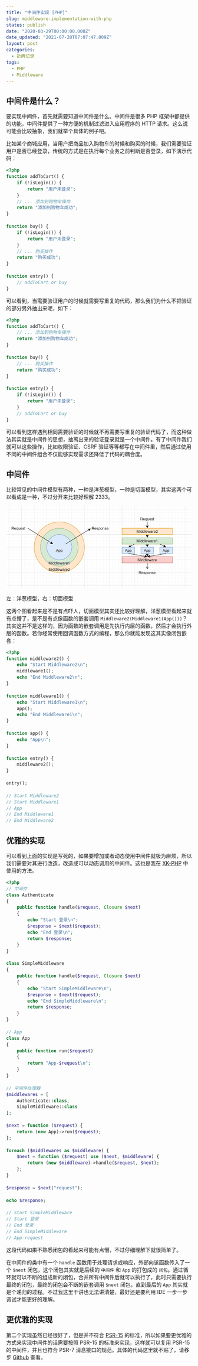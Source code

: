 ```yaml
---
title: "中间件实现 [PHP]"
slug: middleware-implementation-with-php
status: publish
date: "2020-03-29T00:00:00.000Z"
date_updated: "2021-07-28T07:07:47.809Z"
layout: post
categories:
  - 折腾记录
tags:
  - PHP
  - Middleware
---
```


## 中间件是什么？

要实现中间件，首先就需要知道中间件是什么。中间件是很多 PHP 框架中都提供的功能，中间件提供了一种方便的机制过滤进入应用程序的 HTTP 请求。这么说可能会比较抽象，我们就举个具体的例子吧。

比如某个商城应用，当用户把商品加入购物车的时候和购买的时候，我们需要验证用户是否已经登录，传统的方式是在执行每个业务之前判断是否登录，如下演示代码：

```php
<?php
function addToCart() {
    if (!isLogin()) {
        return "用户未登录";
    }
    // ... 添加到购物车操作
    return "添加到购物车成功";
}

function buy() {
    if (!isLogin()) {
        return "用户未登录";
    }
    // ... 购买操作
    return "购买成功";
}

function entry() {
    // addToCart or buy
}
```

可以看到，当需要验证用户的时候就需要写重复的代码，那么我们为什么不把验证的部分另外抽出来呢，如下：

```php
<?php
function addToCart() {
    // ... 添加到购物车操作
    return "添加到购物车成功";
}

function buy() {
    // ... 购买操作
    return "购买成功";
}

function entry() {
    if (!isLogin()) {
        return "用户未登录";
    }
    // addToCart or buy
}
```

可以看到这样遇到相同需要验证的时候就不再需要写重复的验证代码了，而这种做法其实就是中间件的思想，抽离出来的验证登录就是一个中间件。有了中间件我们就可以这些操作，比如权限验证、CSRF 验证等等都写在中间件里，然后通过使用不同的中间件组合不仅能够实现需求还降低了代码的耦合度。

## 中间件

比较常见的中间件模型有两种，一种是洋葱模型，一种是切面模型，其实这两个可以看成是一种，不过分开来比较好理解 2333。

![](2752770a-2c5b-41dc-96d6-75cff97a7286.jpg)

左：洋葱模型，右：切面模型

这两个图看起来是不是有点吓人，切面模型其实还比较好理解，洋葱模型看起来就有点懵了，是不是有点像函数的嵌套调用 `Middleware2(Middleware1(App()))`？其实这并不是这样的，因为函数的嵌套调用是先执行内层的函数，然后才会执行外层的函数。若你经常使用回调函数方式的编程，那么你就能发现这其实像闭包嵌套：

```php
<?php
function middleware2() {
    echo "Start Middleware2\n";
    middleware1();
    echo "End Middleware2\n";
}

function middleware1() {
    echo "Start Middleware1\n";
    app();
    echo "End Middleware1\n";
}

function app() {
    echo "App\n";
}

function entry() {
    middleware2();
}

entry();

// Start Middleware2
// Start Middleware1
// App
// End Middleware1
// End Middleware2
```

## 优雅的实现

可以看到上面的实现是写死的，如果要增加或者动态使用中间件就极为麻烦，所以我们需要对其进行改造，改造成可以动态调用的中间件。这也是我在 [XK-PHP](https://github.com/syfxlin/xkphp) 中使用的方法。

```php
<?php
// 中间件
class Authenticate
{
    public function handle($request, Closure $next)
    {
        echo "Start 登录\n";
        $response = $next($request);
        echo "End 登录\n";
        return $response;
    }
}

class SimpleMiddleware
{
    public function handle($request, Closure $next)
    {
        echo "Start SimpleMiddleware\n";
        $response = $next($request);
        echo "End SimpleMiddleware\n";
        return $response;
    }
}

// App
class App
{
    public function run($request)
    {
        return "App-$request\n";
    }
}

// 中间件处理器
$middlewares = [
    Authenticate::class,
    SimpleMiddleware::class
];

$next = function ($request) {
    return (new App)->run($request);
};

foreach ($middlewares as $middleware) {
    $next = function ($request) use ($next, $middleware) {
        return (new $middleware)->handle($request, $next);
    };
}

$response = $next("request");

echo $response;

// Start SimpleMiddleware
// Start 登录
// End 登录
// End SimpleMiddleware
// App-request
```

这段代码如果不熟悉闭包的看起来可能有点懵，不过仔细理解下就很简单了。

在中间件的类中有一个 `handle` 函数用于处理请求或响应，外部向该函数传入了一个 `$next` 闭包，这个闭包其实就是后续的 `中间件` 和 `App` 的打包成的 `闭包`。通过循环就可以不断的组成新的闭包，合并所有中间件后就可以执行了，此时只需要执行最终的闭包，最终的闭包会不断的嵌套调用 `$next` 闭包，直到最后的 `App` 其实就是个递归的过程。不过我这里干讲也无法讲清楚，最好还是要利用 IDE 一步一步调试才能更好的理解。

## 更优雅的实现

第二个实现虽然已经很好了，但是并不符合 [PSR-15](https://learnku.com/docs/psr/psr-15-request-handlers/1626) 的标准，所以如果要更优雅的方式来实现中间件的话需要按照 PSR-15 的标准来实现，这样就可以复用 PSR-15 的中间件，并且也符合 PSR-7 消息接口的规范。具体的代码这里就不贴了，请移步 [Github](https://github.com/syfxlin/blog-code) 查看。
